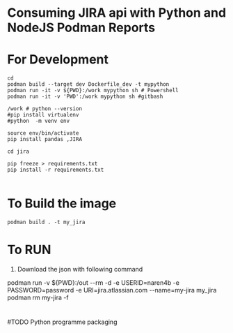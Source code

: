 # Consuming JIRA api with Python and NodeJS Podman Reports

# For Development

```
cd
podman build --target dev Dockerfile_dev -t mypython
podman run -it -v ${PWD}:/work mypython sh # Powershell
podman run -it -v 'PWD':/work mypython sh #gitbash

/work # python --version
#pip install virtualenv
#python  -m venv env

source env/bin/activate
pip install pandas ,JIRA

cd jira

pip freeze > requirements.txt
pip install -r requirements.txt


```

# To Build the image

```
podman build . -t my_jira

```

# To RUN

1. Download the json with following command

podman run -v ${PWD}:/out --rm -d -e USERID=naren4b -e PASSWORD=password -e URI=jira.atlassian.com --name=my-jira my_jira
podman rm my-jira -f

#

#TODO
Python programme packaging
